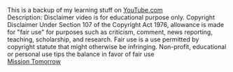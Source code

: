 <!DOCTYPE html>
<head>
    <p>This is a backup of my learning stuff on
        <a href="https://www.youtube.com/watch?v=ArTVfdHOB-M&t=619s"> YouTube.com</a>
        <br>
        Description:
        Disclaimer video is for educational purpose only. Copyright Disclaimer Under Section 107 of the Copyright Act 1976, allowance is made for "fair use" for purposes such as criticism, comment, news reporting, teaching, scholarship, and research. Fair use is a use permitted by copyright statute that might otherwise be infringing. Non-profit, educational or personal use tips the balance in favor of fair use
        <br>
        <a href="https://www.youtube.com/watch?v=bFvfqUMjvsA">Mission Tomorrow</a>
    </p>
    
</head>